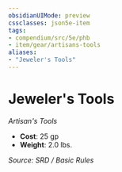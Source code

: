 ```yaml
---
obsidianUIMode: preview
cssclasses: json5e-item
tags:
- compendium/src/5e/phb
- item/gear/artisans-tools
aliases: 
- "Jeweler's Tools"
---
```

# Jeweler's Tools
*Artisan's Tools*  

- **Cost**: 25 gp
- **Weight**: 2.0 lbs.

*Source: SRD / Basic Rules*